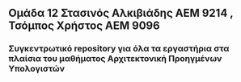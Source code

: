 ## Ομάδα 12   Στασινός Αλκιβιάδης ΑΕΜ 9214 , Τσόμπος Χρήστος AEM 9096

### Συγκεντρωτικό repository για όλα τα εργαστήρια στα πλαίσια του μαθήματος Αρχιτεκτονική Προηγμένων Υπολογιστών
